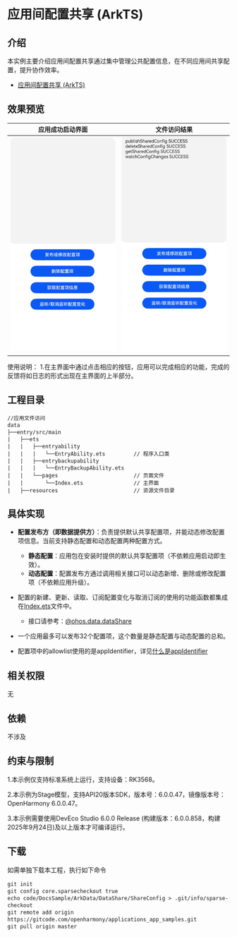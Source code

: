 # 应用间配置共享 (ArkTS)

## 介绍

本实例主要介绍应用间配置共享通过集中管理公共配置信息，在不同应用间共享配置，提升协作效率。



- [ 应用间配置共享 (ArkTS)](https://gitcode.com/openharmony/docs/blob/master/zh-cn/application-dev/database/share-config.md)

## 效果预览

| 应用成功启动界面                                          | 文件访问结果                                          |
|---------------------------------------------------|-------------------------------------------------|
| <img src="./screenshots/start.png" width = "400"> | <img src="./screenshots/end.png" width = "400"> |

使用说明：
1.在主界面中通过点击相应的按钮，应用可以完成相应的功能，完成的反馈将如日志的形式出现在主界面的上半部分。

## 工程目录

```
//应用文件访问
data
├──entry/src/main
|	├──ets
|	|	├──entryability
|	|	|	└──EntryAbility.ets         // 程序入口类
|	|	├──entrybackupability
|	|	|	└──EntryBackupAbility.ets   
|	|	└──pages                        // 页面文件
|	|		└──Index.ets 				// 主界面
|	├──resources						// 资源文件目录	
```

## 具体实现

- **配置发布方（即数据提供方）**：负责提供默认共享配置项，并能动态修改配置项信息。当前支持静态配置和动态配置两种配置方式。
  - **静态配置**：应用包在安装时提供的默认共享配置项（不依赖应用启动即生效）。
  - **动态配置**：配置发布方通过调用相关接口可以动态新增、删除或修改配置项（不依赖应用升级）。

- 配置的新建、更新、读取、订阅配置变化与取消订阅的使用的功能函数都集成在[Index.ets](entry/src/main/ets/pages/Index.ets)文件中。

  - 接口请参考：[@ohos.data.dataShare](https://gitcode.com/openharmony/docs/blob/master/zh-cn/application-dev/reference/apis-arkdata/js-apis-data-dataShare.md)

- 一个应用最多可以发布32个配置项，这个数量是静态配置与动态配置的总和。

- 配置项中的allowlist使用的是appIdentifier，详见[什么是appIdentifier](https://gitcode.com/openharmony/docs/blob/master/zh-cn/application-dev/quick-start/common_problem_of_application.md#%E4%BB%80%E4%B9%88%E6%98%AFappidentifier)

## 相关权限

无

## 依赖

不涉及

## 约束与限制

1.本示例仅支持标准系统上运行，支持设备：RK3568。

2.本示例为Stage模型，支持API20版本SDK，版本号：6.0.0.47，镜像版本号：OpenHarmony 6.0.0.47。

3.本示例需要使用DevEco Studio 6.0.0 Release (构建版本：6.0.0.858，构建 2025年9月24日)及以上版本才可编译运行。


## 下载

如需单独下载本工程，执行如下命令

```
git init
git config core.sparsecheckout true
echo code/DocsSample/ArkData/DataShare/ShareConfig > .git/info/sparse-checkout
git remote add origin https://gitcode.com/openharmony/applications_app_samples.git
git pull origin master
```